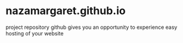 # nazamargaret.github.io
project repository
github gives you an opportunity to experience easy hosting of your website
